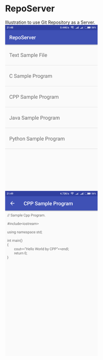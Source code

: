 # RepoServer
Illustration to use Git Repository as a Server.  
<img src="./Screenshots/1.png" alt="alt text" width="300" height="535">
<img src="./Screenshots/2.png" alt="alt text" width="300" height="535">